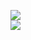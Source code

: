 [![](https://github-readme-stats.vercel.app/api?username=BenCinn&show_icons=true&count_private=true)](https://github.com/BenCinn)<br>
[![](https://github-readme-stats.vercel.app/api/top-langs/?username=BenCinn&layout=compact&card_width=445)](https://github.com/BenCinn)
